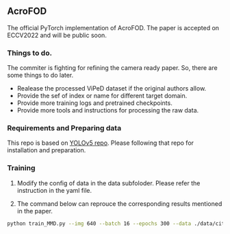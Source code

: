 ## AcroFOD
The official PyTorch implementation of AcroFOD. The paper is accepted on ECCV2022 and will be public soon.

### Things to do.
The commiter is fighting for refining the camera ready paper. So, there are some things to do later.
- Realease the processed ViPeD dataset if the original authors allow.
- Provide the sef of index or name for different target domain.
- Provide more training logs and pretrained checkpoints.
- Provide more tools and instructions for processing the raw data.

### Requirements and Preparing data
This repo is based on [YOLOv5 repo](https://github.com/ultralytics/yolov5). Please following that repo for installation and preparation.

### Training
1. Modify the config of data in the data subfoloder. Please refer the instruction in the yaml file.

2. The command below can reprouce the corresponding results mentioned in the paper.

```bash
python train_MMD.py --img 640 --batch 16 --epochs 300 --data ./data/city_and_foggy8_3.yaml --cfg ./models/yolov5x.yaml --hyp ./data/hyp_aug/m1.yaml --weights '' --name "test"
```
